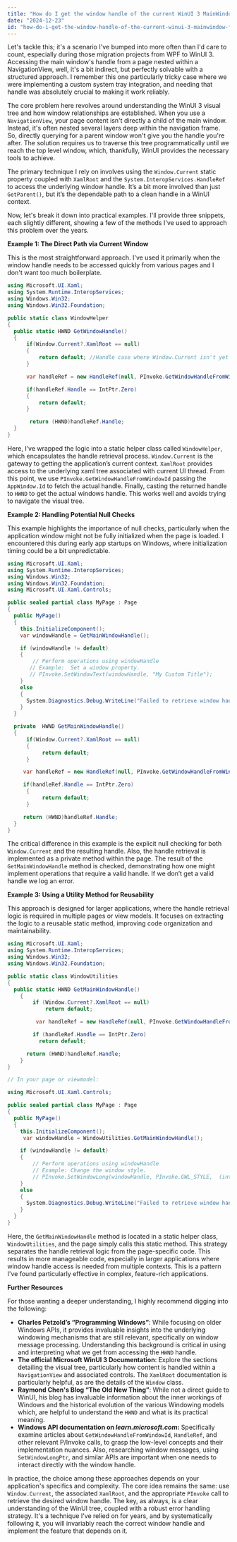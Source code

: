 ```yaml
---
title: "How do I get the window handle of the current WinUI 3 MainWindow from a page within its NavigationView?"
date: "2024-12-23"
id: "how-do-i-get-the-window-handle-of-the-current-winui-3-mainwindow-from-a-page-within-its-navigationview"
---
```


Let's tackle this; it's a scenario I've bumped into more often than I'd care to count, especially during those migration projects from WPF to WinUI 3. Accessing the main window's handle from a page nested within a NavigationView, well, it's a bit indirect, but perfectly solvable with a structured approach. I remember this one particularly tricky case where we were implementing a custom system tray integration, and needing that handle was absolutely crucial to making it work reliably.

The core problem here revolves around understanding the WinUI 3 visual tree and how window relationships are established. When you use a `NavigationView`, your page content isn't directly a child of the main window. Instead, it's often nested several layers deep within the navigation frame. So, directly querying for a parent window won't give you the handle you're after. The solution requires us to traverse this tree programmatically until we reach the top level window, which, thankfully, WinUI provides the necessary tools to achieve.

The primary technique I rely on involves using the `Window.Current` static property coupled with `XamlRoot` and the `System.InteropServices.HandleRef` to access the underlying window handle. It’s a bit more involved than just `GetParent()`, but it’s the dependable path to a clean handle in a WinUI context.

Now, let's break it down into practical examples. I'll provide three snippets, each slightly different, showing a few of the methods I've used to approach this problem over the years.

**Example 1: The Direct Path via Current Window**

This is the most straightforward approach. I've used it primarily when the window handle needs to be accessed quickly from various pages and I don't want too much boilerplate.

```csharp
using Microsoft.UI.Xaml;
using System.Runtime.InteropServices;
using Windows.Win32;
using Windows.Win32.Foundation;

public static class WindowHelper
{
  public static HWND GetWindowHandle()
  {
      if(Window.Current?.XamlRoot == null)
      {
          return default; //Handle case where Window.Current isn't yet properly initialized
      }

      var handleRef = new HandleRef(null, PInvoke.GetWindowHandleFromWindowId(Window.Current.AppWindow.Id));

      if(handleRef.Handle == IntPtr.Zero)
      {
          return default;
      }

       return (HWND)handleRef.Handle;
  }
}
```

Here, I’ve wrapped the logic into a static helper class called `WindowHelper`, which encapsulates the handle retrieval process. `Window.Current` is the gateway to getting the application’s current context. `XamlRoot` provides access to the underlying xaml tree associated with current UI thread. From this point, we use `PInvoke.GetWindowHandleFromWindowId` passing the `AppWindow.Id` to fetch the actual handle. Finally, casting the returned handle to `HWND` to get the actual windows handle. This works well and avoids trying to navigate the visual tree.

**Example 2: Handling Potential Null Checks**

This example highlights the importance of null checks, particularly when the application window might not be fully initialized when the page is loaded. I encountered this during early app startups on Windows, where initialization timing could be a bit unpredictable.

```csharp
using Microsoft.UI.Xaml;
using System.Runtime.InteropServices;
using Windows.Win32;
using Windows.Win32.Foundation;
using Microsoft.UI.Xaml.Controls;

public sealed partial class MyPage : Page
{
  public MyPage()
  {
    this.InitializeComponent();
    var windowHandle = GetMainWindowHandle();

    if (windowHandle != default)
    {
        // Perform operations using windowHandle
       // Example:  Set a window property.
       // PInvoke.SetWindowText(windowHandle, "My Custom Title");
    }
    else
    {
      System.Diagnostics.Debug.WriteLine("Failed to retrieve window handle.");
    }
  }

  private  HWND GetMainWindowHandle()
  {
      if(Window.Current?.XamlRoot == null)
      {
           return default;
      }

     var handleRef = new HandleRef(null, PInvoke.GetWindowHandleFromWindowId(Window.Current.AppWindow.Id));

     if(handleRef.Handle == IntPtr.Zero)
      {
           return default;
      }

     return (HWND)handleRef.Handle;
  }
}
```

The critical difference in this example is the explicit null checking for both `Window.Current` and the resulting handle. Also, the handle retrieval is implemented as a private method within the page. The result of the `GetMainWindowHandle` method is checked, demonstrating how one might implement operations that require a valid handle. If we don’t get a valid handle we log an error.

**Example 3: Using a Utility Method for Reusability**

This approach is designed for larger applications, where the handle retrieval logic is required in multiple pages or view models. It focuses on extracting the logic to a reusable static method, improving code organization and maintainability.

```csharp
using Microsoft.UI.Xaml;
using System.Runtime.InteropServices;
using Windows.Win32;
using Windows.Win32.Foundation;

public static class WindowUtilities
{
  public static HWND GetMainWindowHandle()
    {
        if (Window.Current?.XamlRoot == null)
            return default;

         var handleRef = new HandleRef(null, PInvoke.GetWindowHandleFromWindowId(Window.Current.AppWindow.Id));

        if (handleRef.Handle == IntPtr.Zero)
          return default;

      return (HWND)handleRef.Handle;
    }
}

// In your page or viewmodel:

using Microsoft.UI.Xaml.Controls;

public sealed partial class MyPage : Page
{
  public MyPage()
  {
    this.InitializeComponent();
     var windowHandle = WindowUtilities.GetMainWindowHandle();

    if (windowHandle != default)
    {
        // Perform operations using windowHandle
        // Example: Change the window style.
        // PInvoke.SetWindowLong(windowHandle, PInvoke.GWL_STYLE,  (int) (PInvoke.GetWindowLong(windowHandle, PInvoke.GWL_STYLE) | PInvoke.WS_MINIMIZEBOX));
    }
    else
    {
      System.Diagnostics.Debug.WriteLine("Failed to retrieve window handle.");
    }
  }
}
```

Here, the `GetMainWindowHandle` method is located in a static helper class, `WindowUtilities`, and the page simply calls this static method. This strategy separates the handle retrieval logic from the page-specific code. This results in more manageable code, especially in larger applications where window handle access is needed from multiple contexts. This is a pattern I've found particularly effective in complex, feature-rich applications.

**Further Resources**

For those wanting a deeper understanding, I highly recommend digging into the following:

*   **Charles Petzold’s “Programming Windows”**: While focusing on older Windows APIs, it provides invaluable insights into the underlying windowing mechanisms that are still relevant, specifically on window message processing. Understanding this background is critical in using and interpreting what we get from accessing the `HWND` handle.
*   **The official Microsoft WinUI 3 Documentation**: Explore the sections detailing the visual tree, particularly how content is handled within a `NavigationView` and associated controls. The `XamlRoot` documentation is particularly helpful, as are the details of the `Window` class.
*   **Raymond Chen's Blog “The Old New Thing”**: While not a direct guide to WinUI, his blog has invaluable information about the inner workings of Windows and the historical evolution of the various Windowing models which, are helpful to understand the `HWND` and what is its practical meaning.
*   **Windows API documentation on *learn.microsoft.com*:** Specifically examine articles about `GetWindowHandleFromWindowId`, `HandleRef`, and other relevant P/Invoke calls, to grasp the low-level concepts and their implementation nuances. Also, researching window messages, using `SetWindowLongPtr`, and similar APIs are important when one needs to interact directly with the window handle.

In practice, the choice among these approaches depends on your application's specifics and complexity. The core idea remains the same: use `Window.Current`, the associated `XamlRoot`, and the appropriate `PInvoke` call to retrieve the desired window handle. The key, as always, is a clear understanding of the WinUI tree, coupled with a robust error handling strategy. It's a technique I've relied on for years, and by systematically following it, you will invariably reach the correct window handle and implement the feature that depends on it.
